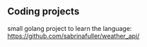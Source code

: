 ## Coding projects
small golang project to learn the language: https://github.com/sabrinafuller/weather_api/
